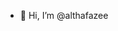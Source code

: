 - 👋 Hi, I’m @althafazee

  
  

<!---
althafazee/althafazee is a ✨ special ✨ repository because its `README.md` (this file) appears on your GitHub profile.
You can click the Preview link to take a look at your changes.
--->
